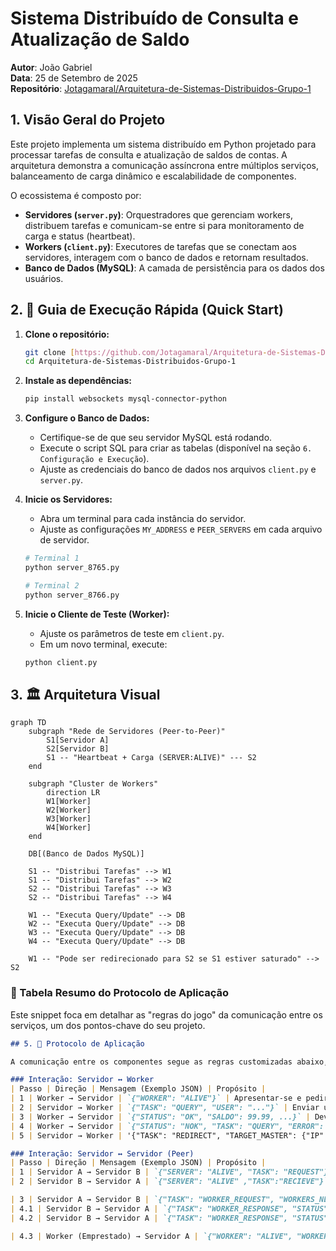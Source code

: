 # Sistema Distribuído de Consulta e Atualização de Saldo

**Autor**: João Gabriel  
**Data**: 25 de Setembro de 2025  
**Repositório**: [Jotagamaral/Arquitetura-de-Sistemas-Distribuidos-Grupo-1](https://github.com/Jotagamaral/Arquitetura-de-Sistemas-Distribuidos-Grupo-1)

## 1. Visão Geral do Projeto

Este projeto implementa um sistema distribuído em Python projetado para processar tarefas de consulta e atualização de saldos de contas. A arquitetura demonstra a comunicação assíncrona entre múltiplos serviços, balanceamento de carga dinâmico e escalabilidade de componentes.

O ecossistema é composto por:
* **Servidores (`server.py`)**: Orquestradores que gerenciam workers, distribuem tarefas e comunicam-se entre si para monitoramento de carga e status (heartbeat).
* **Workers (`client.py`)**: Executores de tarefas que se conectam aos servidores, interagem com o banco de dados e retornam resultados.
* **Banco de Dados (MySQL)**: A camada de persistência para os dados dos usuários.

## 2. 🚀 Guia de Execução Rápida (Quick Start)

1.  **Clone o repositório:**
    ```bash
    git clone [https://github.com/Jotagamaral/Arquitetura-de-Sistemas-Distribuidos-Grupo-1.git](https://github.com/Jotagamaral/Arquitetura-de-Sistemas-Distribuidos-Grupo-1.git)
    cd Arquitetura-de-Sistemas-Distribuidos-Grupo-1
    ```

2.  **Instale as dependências:**
    ```bash
    pip install websockets mysql-connector-python
    ```

3.  **Configure o Banco de Dados:**
    * Certifique-se de que seu servidor MySQL está rodando.
    * Execute o script SQL para criar as tabelas (disponível na seção `6. Configuração e Execução`).
    * Ajuste as credenciais do banco de dados nos arquivos `client.py` e `server.py`.

4.  **Inicie os Servidores:**
    * Abra um terminal para cada instância do servidor.
    * Ajuste as configurações `MY_ADDRESS` e `PEER_SERVERS` em cada arquivo de servidor.
    ```bash
    # Terminal 1
    python server_8765.py

    # Terminal 2
    python server_8766.py
    ```

5.  **Inicie o Cliente de Teste (Worker):**
    * Ajuste os parâmetros de teste em `client.py`.
    * Em um novo terminal, execute:
    ```bash
    python client.py
    ```

## 3. 🏛️ Arquitetura Visual

```mermaid
graph TD
    subgraph "Rede de Servidores (Peer-to-Peer)"
        S1[Servidor A]
        S2[Servidor B]
        S1 -- "Heartbeat + Carga (SERVER:ALIVE)" --- S2
    end

    subgraph "Cluster de Workers"
        direction LR
        W1[Worker]
        W2[Worker]
        W3[Worker]
        W4[Worker]
    end

    DB[(Banco de Dados MySQL)]

    S1 -- "Distribui Tarefas" --> W1
    S1 -- "Distribui Tarefas" --> W2
    S2 -- "Distribui Tarefas" --> W3
    S2 -- "Distribui Tarefas" --> W4
    
    W1 -- "Executa Query/Update" --> DB
    W2 -- "Executa Query/Update" --> DB
    W3 -- "Executa Query/Update" --> DB
    W4 -- "Executa Query/Update" --> DB

    W1 -- "Pode ser redirecionado para S2 se S1 estiver saturado" --> S2
```
### 📡 Tabela Resumo do Protocolo de Aplicação

Este snippet foca em detalhar as "regras do jogo" da comunicação entre os serviços, um dos pontos-chave do seu projeto.

```markdown
## 5. 📡 Protocolo de Aplicação

A comunicação entre os componentes segue as regras customizadas abaixo, utilizando JSON sobre WebSocket/TCP.

### Interação: Servidor ↔ Worker
| Passo | Direção | Mensagem (Exemplo JSON) | Propósito |
| 1 | Worker → Servidor | `{"WORKER": "ALIVE"}` | Apresentar-se e pedir tarefa. |
| 2 | Servidor → Worker | `{"TASK": "QUERY", "USER": "..."}` | Enviar uma tarefa de consulta. |
| 3 | Worker → Servidor | `{"STATUS": "OK", "SALDO": 99.99, ...}` | Devolver o resultado com sucesso. |
| 4 | Worker → Servidor | `{"STATUS": "NOK", "TASK": "QUERY", "ERROR": "User not found"}` | Informar que a execução da tarefa falhou.|
| 5 | Servidor → Worker | '{"TASK": "REDIRECT", "TARGET_MASTER": {"IP": "...", "PORT": ...}, "HOME_MASTER": {"IP": "...", "PORT": ...}, "FAILOVER_LIST": [...]}' | Comando de Empréstimo: O Servidor "Pai" ordena que o Worker se conecte a um TARGET_MASTER temporário.| 

### Interação: Servidor ↔ Servidor (Peer)
| Passo | Direção | Mensagem (Exemplo JSON) | Propósito |
| 1 | Servidor A → Servidor B | `{"SERVER": "ALIVE", "TASK": "REQUEST"}` | Enviar um sinal de vida (heartbeat). |
| 2 | Servidor B → Servidor A | `{"SERVER": "ALIVE" ,"TASK":"RECIEVE"}` | Recebe um sinal de vida (heartbeat). |

| 3 | Servidor A → Servidor B | `{"TASK": "WORKER_REQUEST", "WORKERS_NEEDED": 5}` | Enviar um pedido de trabalhadores emprestado. |
| 4.1 | Servidor B → Servidor A | `{"TASK": "WORKER_RESPONSE", "STATUS": "ACK", "MASTER":"UUID",  "WORKERS": ["WORKER_UUID": ...] }` | Enviar uma resposta positiva de pedido de trabalhadores emprestado. |
| 4.2 | Servidor B → Servidor A | `{"TASK": "WORKER_RESPONSE", "STATUS": "NACK",  "WORKERS": [] }` | Enviar uma resposta negativa de pedido de trabalhadores emprestado. |

| 4.3 | Worker (Emprestado) → Servidor A | `{"WORKER": "ALIVE", "WORKER_UUID":"..."}` | Worker emprestado envia uma conexão para o servidor saturado. |








